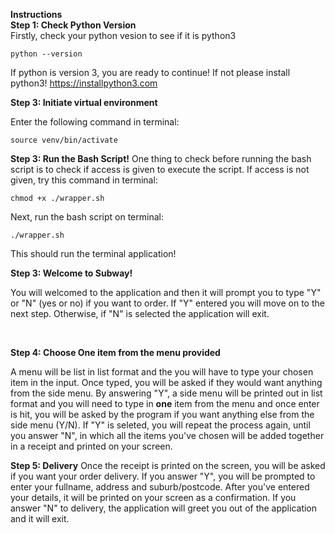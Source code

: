 **Instructions**
<br>
**Step 1: Check Python Version**
<br>
Firstly, check your python vesion to see if it is python3
```
python --version
```
If python is version 3, you are ready to continue!
If not please install python3!
https://installpython3.com
<br>

**Step 3: Initiate virtual environment**

Enter the following command in terminal:
```
source venv/bin/activate
```

**Step 3: Run the Bash Script!**
One thing to check before running the bash script is to check if access is given to execute the script. If access is not given, try this command in terminal:
```
chmod +x ./wrapper.sh
```
Next, run the bash script on terminal:
```
./wrapper.sh
```
This should run the terminal application!
<br>

**Step 3: Welcome to Subway!**

You will welcomed to the application and then it will prompt you to type "Y" or "N" (yes or no) if you want to order. If "Y" entered you will move on to the next step. Otherwise, if "N" is selected the application will exit.

<br>

**Step 4: Choose One item from the menu provided**

A menu will be list in list format and the you will have to type your chosen item in the input. Once typed, you  will be asked if they would want anything from the side menu. By answering "Y", a side menu will be printed out in list format and you will need to type in **one** item from the menu and once enter is hit, you will be asked by the program if you want anything else from the side menu (Y/N). If "Y" is seleted, you will repeat the process again, until you answer "N", in which all the items you've chosen will be added together in a receipt and printed on your screen.

**Step 5: Delivery**
Once the receipt is printed on the screen, you will be asked if you want your order delivery. If you answer "Y", you will be prompted to enter your fullname, address and suburb/postcode. After you've entered your details, it will be printed on your screen as a confirmation. If you answer "N" to delivery, the application will greet you out of the application and it will exit.